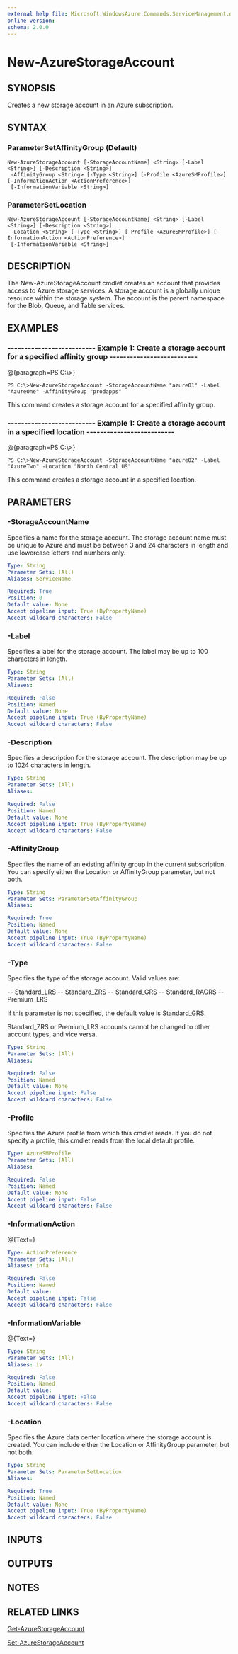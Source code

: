 ```yaml
---
external help file: Microsoft.WindowsAzure.Commands.ServiceManagement.dll-Help.xml
online version: 
schema: 2.0.0
---
```


# New-AzureStorageAccount
## SYNOPSIS
Creates a new storage account in an Azure subscription.

## SYNTAX

### ParameterSetAffinityGroup (Default)
```
New-AzureStorageAccount [-StorageAccountName] <String> [-Label <String>] [-Description <String>]
 -AffinityGroup <String> [-Type <String>] [-Profile <AzureSMProfile>] [-InformationAction <ActionPreference>]
 [-InformationVariable <String>]
```

### ParameterSetLocation
```
New-AzureStorageAccount [-StorageAccountName] <String> [-Label <String>] [-Description <String>]
 -Location <String> [-Type <String>] [-Profile <AzureSMProfile>] [-InformationAction <ActionPreference>]
 [-InformationVariable <String>]
```

## DESCRIPTION
The New-AzureStorageAccount cmdlet creates an account that provides access to Azure storage services.
A storage account is a globally unique resource within the storage system.
The account is the parent namespace for the Blob, Queue, and Table services.

## EXAMPLES

### --------------------------  Example 1: Create a storage account for a specified affinity group  --------------------------
@{paragraph=PS C:\\\>}

```
PS C:\>New-AzureStorageAccount -StorageAccountName "azure01" -Label "AzureOne" -AffinityGroup "prodapps"
```

This command creates a storage account for a specified affinity group.

### --------------------------  Example 1: Create a storage account in a specified location  --------------------------
@{paragraph=PS C:\\\>}

```
PS C:\>New-AzureStorageAccount -StorageAccountName "azure02" -Label "AzureTwo" -Location "North Central US"
```

This command creates a storage account in a specified location.

## PARAMETERS

### -StorageAccountName
Specifies a name for the storage account.
The storage account name must be unique to Azure and must be between 3 and 24 characters in length and use lowercase letters and numbers only.

```yaml
Type: String
Parameter Sets: (All)
Aliases: ServiceName

Required: True
Position: 0
Default value: None
Accept pipeline input: True (ByPropertyName)
Accept wildcard characters: False
```

### -Label
Specifies a label for the storage account.
The label may be up to 100 characters in length.

```yaml
Type: String
Parameter Sets: (All)
Aliases: 

Required: False
Position: Named
Default value: None
Accept pipeline input: True (ByPropertyName)
Accept wildcard characters: False
```

### -Description
Specifies a description for the storage account.
The description may be up to 1024 characters in length.

```yaml
Type: String
Parameter Sets: (All)
Aliases: 

Required: False
Position: Named
Default value: None
Accept pipeline input: True (ByPropertyName)
Accept wildcard characters: False
```

### -AffinityGroup
Specifies the name of an existing affinity group in the current subscription.
You can specify either the Location or AffinityGroup parameter, but not both.

```yaml
Type: String
Parameter Sets: ParameterSetAffinityGroup
Aliases: 

Required: True
Position: Named
Default value: None
Accept pipeline input: True (ByPropertyName)
Accept wildcard characters: False
```

### -Type
Specifies the type of the storage account.
Valid values are:

-- Standard_LRS
-- Standard_ZRS
-- Standard_GRS
-- Standard_RAGRS
-- Premium_LRS

If this parameter is not specified, the default value is Standard_GRS.

Standard_ZRS or Premium_LRS accounts cannot be changed to other account types, and vice versa.

```yaml
Type: String
Parameter Sets: (All)
Aliases: 

Required: False
Position: Named
Default value: None
Accept pipeline input: False
Accept wildcard characters: False
```

### -Profile
Specifies the Azure profile from which this cmdlet reads.
If you do not specify a profile, this cmdlet reads from the local default profile.

```yaml
Type: AzureSMProfile
Parameter Sets: (All)
Aliases: 

Required: False
Position: Named
Default value: None
Accept pipeline input: False
Accept wildcard characters: False
```

### -InformationAction
@{Text=}

```yaml
Type: ActionPreference
Parameter Sets: (All)
Aliases: infa

Required: False
Position: Named
Default value: 
Accept pipeline input: False
Accept wildcard characters: False
```

### -InformationVariable
@{Text=}

```yaml
Type: String
Parameter Sets: (All)
Aliases: iv

Required: False
Position: Named
Default value: 
Accept pipeline input: False
Accept wildcard characters: False
```

### -Location
Specifies the Azure data center location where the storage account is created.
You can include either the Location or AffinityGroup parameter, but not both.

```yaml
Type: String
Parameter Sets: ParameterSetLocation
Aliases: 

Required: True
Position: Named
Default value: None
Accept pipeline input: True (ByPropertyName)
Accept wildcard characters: False
```

## INPUTS

## OUTPUTS

## NOTES

## RELATED LINKS

[Get-AzureStorageAccount]()

[Set-AzureStorageAccount]()

